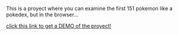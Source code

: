 This is a proyect where you can examine the first 151 pokemon like a pokedex, but in the browser...

<a href="http://htmlpreview.github.io/?https://github.com/Duduoop/pokedexg1/blob/main/pokedex.html">click this link to get a DEMO of the proyect!</a>
